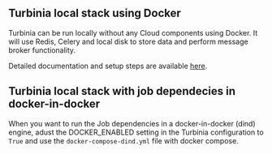 ## Turbinia local stack using Docker
Turbinia can be run locally without any Cloud components using Docker. It will use Redis, Celery and local disk to store data and perform message broker functionality.

Detailed documentation and setup steps are available [here](https://turbinia.readthedocs.io/en/latest/developer/develop-local.html).

## Turbinia local stack with job dependecies in docker-in-docker
When you want to run the Job dependencies in a docker-in-docker (dind) engine, adust the DOCKER_ENABLED setting in the Turbinia configuration to `True` and use the `docker-compose-dind.yml` file with docker compose.